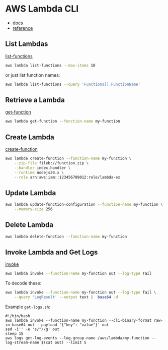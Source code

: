 # AWS Lambda CLI

* [docs](https://docs.aws.amazon.com/lambda/latest/dg/gettingstarted-awscli.html)
* [reference](https://awscli.amazonaws.com/v2/documentation/api/latest/reference/lambda/index.html#cli-aws-lambda)

## List Lambdas

[list-functions](https://awscli.amazonaws.com/v2/documentation/api/latest/reference/lambda/list-functions.html)

```sh
aws lambda list-functions --max-items 10
```
or just list function names:

```sh
aws lambda list-functions --query 'Functions[].FunctionName'
```

## Retrieve a Lambda

[get-function](https://awscli.amazonaws.com/v2/documentation/api/latest/reference/lambda/get-function.html)

```sh
aws lambda get-function --function-name my-function
```


## Create Lambda

[create-function](https://awscli.amazonaws.com/v2/documentation/api/latest/reference/lambda/create-function.html)


```sh
aws lambda create-function --function-name my-function \
    --zip-file fileb://function.zip \
    --handler index.handler \
    --runtime nodejs20.x \
    --role arn:aws:iam::123456789012:role/lambda-ex
```

## Update Lambda

```sh
aws lambda update-function-configuration --function-name my-function \
    --memory-size 256
```

## Delete Lambda

```sh
aws lambda delete-function --function-name my-function
```


## Invoke Lambda and Get Logs

[invoke](https://awscli.amazonaws.com/v2/documentation/api/latest/reference/lambda/invoke.html)

```sh
aws lambda invoke --function-name my-function out --log-type Tail
```

To decode these:

```sh
aws lambda invoke --function-name my-function out --log-type Tail \
    --query 'LogResult' --output text |  base64 -d
```

Example `get-logs.sh`:

```
#!/bin/bash
aws lambda invoke --function-name my-function --cli-binary-format raw-in-base64-out --payload '{"key": "value"}' out
sed -i'' -e 's/"//g' out
sleep 15
aws logs get-log-events --log-group-name /aws/lambda/my-function --log-stream-name $(cat out) --limit 5
```